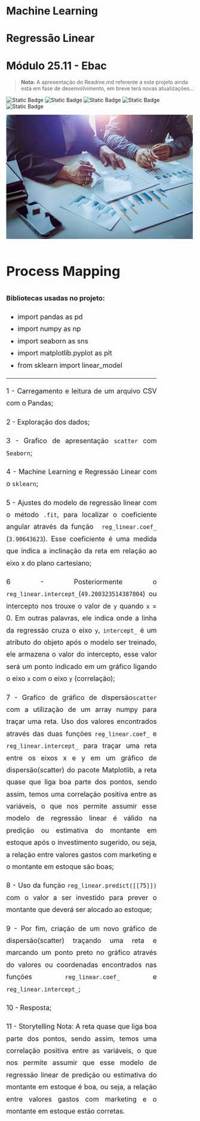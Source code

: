 <h1>Machine Learning</h1>
<h1>Regressão Linear</h1>
<h1> Módulo 25.11 - Ebac</h1>

> **Nota:**
> A apresentação do Readme.md referente a este projeto ainda esta em fase de desenvolvimento, em breve terá novas atualizações...

![Static Badge](https://img.shields.io/badge/-Seaborn-3776AB?style=flat&logo=python&logoColor=white&size=40x40) ![Static Badge](https://img.shields.io/badge/scikit--learn-F7931E?style=flat-square&logo=scikit-learn&logoColor=white) ![Static Badge](https://img.shields.io/badge/-pandas-05122A?style=flat&logo=pandas) ![Static Badge](https://img.shields.io/badge/-Numpy-013243?&logo=NumPy) ![Static Badge](https://img.shields.io/badge/-Matplotlib-000000?style=flat&logo=python)

![Marketing](https://github.com/Sandro-Alexandre-Olmedo/machine-learning-para-estimativa-do-valor-em-estoque-modulo-25.11-Ebac/blob/b6e5391c09a06242dbf82a4a52ee8e3b549aa498/marketing2.jpg)



<div style="text-align: justify; width: 80%; background-color:; border: 0px solid green; line-height: 1.8; font-size: 18px;">

# **Process Mapping**

**Bibliotecas usadas no projeto:**
- import pandas as pd
- import numpy as np
- import seaborn as sns
- import matplotlib.pyplot as plt
- from sklearn import linear_model
<hr>

1 - Carregamento e leitura de um arquivo CSV com o Pandas;

2 - Exploração dos dados;

3 - Grafico de apresentação `scatter` com `Seaborn`;

4 - Machine Learning e Regressão Linear com o `sklearn`;

5 - Ajustes do modelo de regressão linear com o método `.fit`, para localizar o coeficiente angular através da função ` reg_linear.coef_` (`3.90643623`). Esse coeficiente é uma medida que indica a inclinação da reta em relação ao eixo x do plano cartesiano;

6 - Posteriormente o `reg_linear.intercept_`(`49.200323514387804`) ou intercepto nos trouxe o valor de `y` quando `x` = 0. Em outras palavras, ele indica onde a linha da regressão cruza o eixo `y`, `intercept_` é um atributo do objeto após o modelo ser treinado, ele armazena o valor do intercepto, esse valor será um ponto indicado em um gráfico ligando o eixo `x` com o eixo `y` (correlação);

7 - Grafico de gráfico de dispersão`scatter` com a utilização de um array numpy para traçar uma reta.
Uso dos valores encontrados através das duas funções `reg_linear.coef_` e `reg_linear.intercept_` para traçar uma reta entre os eixos x e y em um gráfico de dispersão(scatter) do pacote Matplotlib, a reta quase que liga boa parte dos pontos, sendo assim, temos uma correlação positiva entre as variáveis, o que nos permite assumir esse modelo de regressão linear é válido na predição ou estimativa do montante em estoque após o investimento sugerido, ou seja, a relação entre valores gastos com marketing e o montante em estoque são boas;

8 - Uso da função `reg_linear.predict([[75]])` com o valor a ser investido para prever o montante que deverá ser alocado ao estoque;

9 - Por fim, criação de um novo gráfico de dispersão(scatter) traçando uma reta e marcando um ponto preto no gráfico através do valores ou coordenadas encontrados nas funções `reg_linear.coef_` e `reg_linear.intercept_`;

10 - Resposta;

11 - Storytelling
Nota: A reta quase que liga boa parte dos pontos, sendo assim, temos uma correlação positiva entre as variáveis, o que nos permite assumir que esse modelo de regressão linear de predição ou estimativa do montante em estoque é boa, ou seja, a relação entre valores gastos com marketing e o montante em estoque estão corretas.
